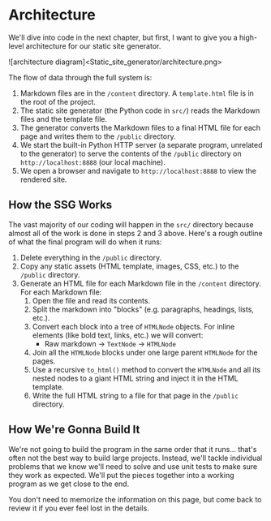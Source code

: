 # Architecture

We'll dive into code in the next chapter, but first, I want to give you a high-level architecture for our static site generator.

![architecture diagram]<Static_site_generator/architecture.png>

The flow of data through the full system is:

1. Markdown files are in the ```/content``` directory. A ```template.html``` file is in the root of the project.
2. The static site generator (the Python code in ```src/```) reads the Markdown files and the template file.
3. The generator converts the Markdown files to a final HTML file for each page and writes them to the ```/public``` directory.
4. We start the built-in Python HTTP server (a separate program, unrelated to the generator) to serve the contents of the ```/public``` directory on ```http://localhost:8888``` (our local machine).
5. We open a browser and navigate to ```http://localhost:8888``` to view the rendered site.

## How the SSG Works

The vast majority of our coding will happen in the ```src/``` directory because almost all of the work is done in steps 2 and 3 above. Here's a rough outline of what the final program will do when it runs:

1. Delete everything in the ```/public``` directory.
2. Copy any static assets (HTML template, images, CSS, etc.) to the ```/public``` directory.
3. Generate an HTML file for each Markdown file in the ```/content``` directory. For each Markdown file:
    1. Open the file and read its contents.
    2. Split the markdown into "blocks" (e.g. paragraphs, headings, lists, etc.).
    3. Convert each block into a tree of ```HTMLNode``` objects. For inline elements (like bold text, links, etc.) we will convert:
        * Raw markdown -> ```TextNode``` -> ```HTMLNode```
    4. Join all the ```HTMLNode``` blocks under one large parent ```HTMLNode``` for the pages.
    5. Use a recursive ```to_html()``` method to convert the ```HTMLNode``` and all its nested nodes to a giant HTML string and inject it in the HTML template.
    6. Write the full HTML string to a file for that page in the ```/public``` directory.

## How We're Gonna Build It

We're not going to build the program in the same order that it runs... that's often not the best way to build large projects. Instead, we'll tackle individual problems that we know we'll need to solve and use unit tests to make sure they work as expected. We'll put the pieces together into a working program as we get close to the end.

You don't need to memorize the information on this page, but come back to review it if you ever feel lost in the details.
